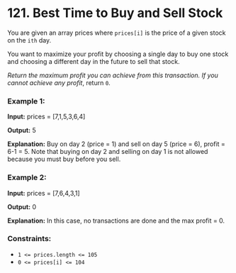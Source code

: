 # 121. Best Time to Buy and Sell Stock

You are given an array prices where `prices[i]` is the price of a given stock on the `ith` day.

You want to maximize your profit by choosing a single day to buy one stock and choosing a different day in the future to sell that stock.

*Return the maximum profit you can achieve from this transaction. If you cannot achieve any profit*, return `0`.

 

### Example 1:

**Input:** prices = [7,1,5,3,6,4]

**Output:** 5

**Explanation:** Buy on day 2 (price = 1) and sell on day 5 (price = 6), profit = 6-1 = 5.
Note that buying on day 2 and selling on day 1 is not allowed because you must buy before you sell.

### Example 2:

**Input:** prices = [7,6,4,3,1]

**Output:** 0

**Explanation:** In this case, no transactions are done and the max profit = 0.
 

### Constraints:

- `1 <= prices.length <= 105`
- `0 <= prices[i] <= 104`